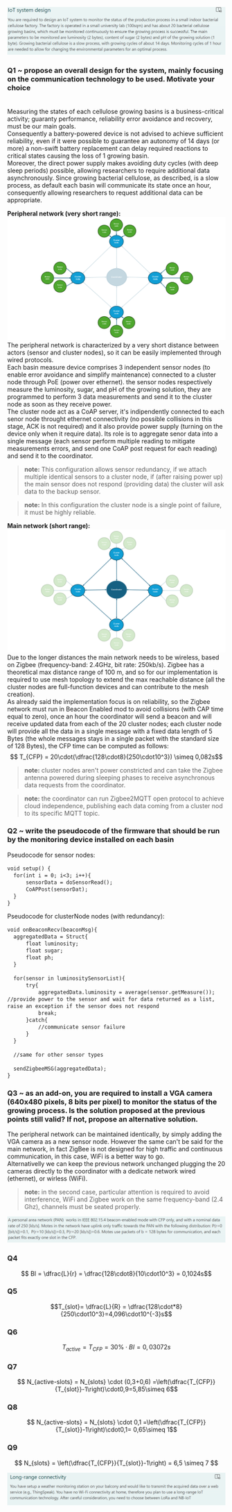 <script type="text/javascript" 
  src="http://cdn.mathjax.org/mathjax/latest/MathJax.js?config=TeX-AMS-MML_HTMLorMML">
</script>
<script type="text/x-mathjax-config">
  MathJax.Hub.Config({ tex2jax: {inlineMath: [['$', '$']]}, messageStyle: "none" });
</script>

![alt text](track1.png)

### **Q1 ~ propose an overall design for the system, mainly focusing on the communication technology to be used. Motivate your choice** <br><br>


Measuring the states of each cellulose growing basins is a business-critical activity; guaranty performance, reliability error avoidance and recovery, must be our main goals. <br>
Consequently a battery-powered device is not advised to achieve sufficient reliability, even if it were possible to guarantee an autonomy of 14 days (or more) a non-swift battery replacement can delay required reactions to critical states causing the loss of 1 growing basin.<br>
Moreover, the direct power supply makes avoiding duty cycles (with deep sleep periods) possible, allowing researchers to require additional data asynchronously.
Since growing bacterial cellulose, as described, is a slow process, as default each basin will communicate its state once an hour, consequently allowing researchers to request additional data can be appropriate.<br>

**Peripheral network (very short range):**
![alt text](peripheral_network.png)<br>
The peripheral network is characterized by a very short distance between actors (sensor and cluster nodes), so it can be easily implemented through wired protocols. <br>
Each basin measure device comprises 3 independent sensor nodes (to enable error avoidance and simplify maintenance) connected to a cluster node through PoE (power over ethernet). the sensor nodes respectively measure the luminosity, sugar, and pH of the growing solution, they are programmed to perform 3 data measurements and send it to the cluster node as soon as they receive power.<br>
The cluster node act as a CoAP server, it's indipendently connected to each senor node throught ethernet connectivity (no possible collisions in this stage, ACK is not required) and it also provide power supply (turning on the device only when it require data). Its role is to aggregate senor data into a single message (each sensor perform multiple reading to mitigate measurements errors, and send one CoAP post request for each reading) and send it to the coordinator.<br>
>**note:** This configuration allows sensor redundancy, if we attach multiple identical sensors to a cluster node, if (after raising power up) the main sensor does not respond (providing data) the cluster will ask data to the backup sensor.

>**note:** In this configuration the cluster node is a single point of failure, it must be highly reliable.

**Main network (short range):**
![alt text](main_network.png)<br>
Due to the longer distances the main network needs to be wireless, based on Zigbee (frequency-band: 2.4GHz, bit rate: 250kb/s). Zigbee has a theoretical max distance range of 100 m, and so for our implementation is required to use mesh topology to extend the max reachable distance (all the cluster nodes are full-function devices and can contribute to the mesh creation).<br>
As already said the implementation focus is on reliability, so the Zigbee network must run in Beacon Enabled mod to avoid collisions (with CAP time equal to zero), once an hour the coordinator will send a beacon and will receive updated data from each of the 20 cluster nodes; each cluster node will provide all the data in a single message with a fixed data length of 5 Bytes (the whole messages stays in a single packet with the standard size of 128 Bytes), the CFP time can be computed as follows:
$$ T_{CFP} = 20\cdot(\dfrac{128\cdot8}{250\cdot10^3}) \simeq 0,082s$$
>**note:** cluster nodes aren't power constricted and can take the Zigbee antenna powered during sleeping phases to receive asynchronous data requests from the coordinator.

>**note:** the coordinator can run Zigbee2MQTT open protocol to achieve cloud independence, publishing each data coming from a cluster nod to its specific MQTT topic.

### **Q2 ~ write the pseudocode of the firmware that should be run by the monitoring device installed on each basin**
Pseudocode for sensor nodes:
  ```
  void setup() {
    for(int i = 0; i<3; i++){
        sensorData = doSensorRead();
        CoAPPost(sensorDat);
    }
  }
  ```
Pseudocode for clusterNode nodes (with redundancy):
  ```
  void onBeaconRecv(beaconMsg){
    aggregatedData = Struct{
        float luminosity;
        float sugar;
        float ph;
    }

    for(sensor in luminositySensorList){
        try{
            aggregatedData.luminosity = average(sensor.getMeasure()); //provide power to the sensor and wait for data returned as a list, raise an exception if the sensor does not respond
            break;
        }catch{
            //communicate sensor failure
        }
    }

    //same for other sensor types

    sendZigbeeMSG(aggregatedData);
  }
  ```

<div style="page-break-after: always;"></div>

### **Q3 ~ as an add-on, you are required to install a VGA camera (640x480 pixels, 8 bits per pixel) to monitor the status of the growing process. Is the solution proposed at the previous points still valid? If not, propose an alternative solution.**

The peripheral network can be maintained identically, by simply adding the VGA camera as a new sensor node. However the same can't be said for the main network, in fact ZigBee is not designed for high traffic and continuous communication, in this case, WiFi is a better way to go. <br>
Alternativelly we can keep the previous network unchanged plugging the 20 cameras directly to the coordinator with a dedicate network wired (ethernet), or wirless (WiFi).
>**note:** in the second case, particular attention is required to avoid interference, WiFi and Zigbee work on the same frequency-band (2.4 Ghz), channels must be seated properly.

<div style="page-break-after: always;"></div>

![alt text](track2.png)

### **Q4**

$$ BI = \dfrac{L}{r} = \dfrac{128\cdot8}{10\cdot10^3} = 0,1024s$$

### **Q5**

$$T_{slot}= \dfrac{L}{R} = \dfrac{128\cdot*8}{250\cdot10^3}=4,096\cdot10^{-3}s$$

### **Q6**

$$ T_{active} = T_{CFP} = 30\%\cdot BI = 0,03072s $$

### **Q7**

$$ N_{active-slots} = N_{slots} \cdot (0,3+0,6) =\left(\dfrac{T_{CFP}}{T_{slot}}-1\right)\cdot0,9=5,85\simeq 6$$

### **Q8**

$$ N_{active-slots} = N_{slots} \cdot 0,1 =\left(\dfrac{T_{CFP}}{T_{slot}}-1\right)\cdot0,1= 0,65\simeq 1$$

### **Q9**

$$ N_{slots} = \left(\dfrac{T_{CFP}}{T_{slot}}-1\right) = 6,5 \simeq 7 $$

<div style="page-break-after: always;"></div>

![alt text](track3.png)